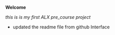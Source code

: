 **Welcome**

_this is is my first ALX pre_course project_

- updated the readme file from github Interface
